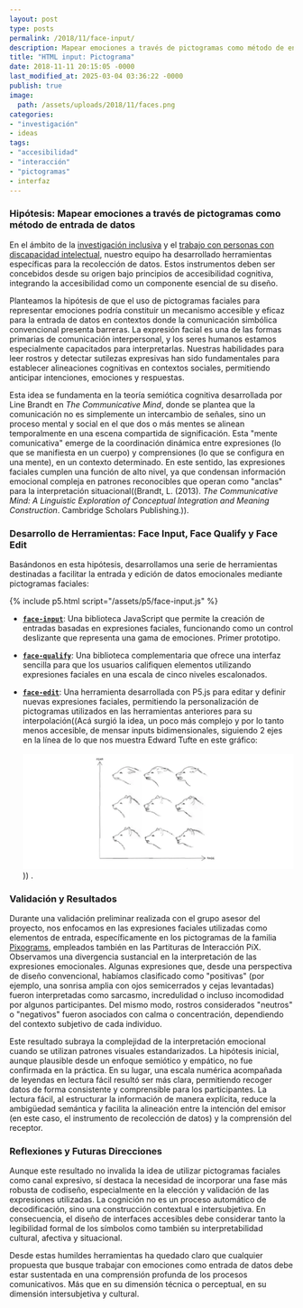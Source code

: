 ```yaml
---
layout: post
type: posts
permalink: /2018/11/face-input/
description: Mapear emociones a través de pictogramas como método de entrada de datos en el contexto de la creación de interfaces digitales ¿Es más claro ingresar una emoción o un número?
title: "HTML input: Pictograma"
date: 2018-11-11 20:15:05 -0000
last_modified_at: 2025-03-04 03:36:22 -0000
publish: true
image:
  path: /assets/uploads/2018/11/faces.png
categories:
- "investigación"
- ideas
tags:
- "accesibilidad"
- "interacción"
- "pictogramas"
- interfaz
---
```

### Hipótesis: Mapear emociones a través de pictogramas como método de entrada de datos

En el ámbito de la [investigación inclusiva](http://accesibilidad-inclusion.cl) y el [trabajo con personas con discapacidad intelectual](https://dl.acm.org/doi/10.1145/3385010.3385023), nuestro equipo ha desarrollado herramientas específicas para la recolección de datos. Estos instrumentos deben ser concebidos desde su origen bajo principios de accesibilidad cognitiva, integrando la accesibilidad como un componente esencial de su diseño.

Planteamos la hipótesis de que el uso de pictogramas faciales para representar emociones podría constituir un mecanismo accesible y eficaz para la entrada de datos en contextos donde la comunicación simbólica convencional presenta barreras. La expresión facial es una de las formas primarias de comunicación interpersonal, y los seres humanos estamos especialmente capacitados para interpretarlas. Nuestras habilidades para leer rostros y detectar sutilezas expresivas han sido fundamentales para establecer alineaciones cognitivas en contextos sociales, permitiendo anticipar intenciones, emociones y respuestas.

Esta idea se fundamenta en la teoría semiótica cognitiva desarrollada por Line Brandt en *The Communicative Mind*, donde se plantea que la comunicación no es simplemente un intercambio de señales, sino un proceso mental y social en el que dos o más mentes se alinean temporalmente en una escena compartida de significación. Esta "mente comunicativa" emerge de la coordinación dinámica entre expresiones (lo que se manifiesta en un cuerpo) y comprensiones (lo que se configura en una mente), en un contexto determinado. En este sentido, las expresiones faciales cumplen una función de alto nivel, ya que condensan información emocional compleja en patrones reconocibles que operan como "anclas" para la interpretación situacional((Brandt, L. (2013). *The Communicative Mind: A Linguistic Exploration of Conceptual Integration and Meaning Construction*. Cambridge Scholars Publishing.)). 

### Desarrollo de Herramientas: Face Input, Face Qualify y Face Edit

Basándonos en esta hipótesis, desarrollamos una serie de herramientas destinadas a facilitar la entrada y edición de datos emocionales mediante pictogramas faciales:

<div id="canvasContainer"></div><div id="qualification"><div id="val" style="font-family: Barlow; font-size: 4rem"></div></div>
{% include p5.html script="/assets/p5/face-input.js" %}

- **[```face-input```](https://github.com/hspencer/face-input)**: Una biblioteca JavaScript que permite la creación de entradas basadas en expresiones faciales, funcionando como un control deslizante que representa una gama de emociones. Primer prototipo.

- **[```face-qualify```](https://github.com/hspencer/face-qualify)**: Una biblioteca complementaria que ofrece una interfaz sencilla para que los usuarios califiquen elementos utilizando expresiones faciales en una escala de cinco niveles escalonados. 

- **[```face-edit```](https://github.com/hspencer/face-edit)**: Una herramienta desarrollada con P5.js para editar y definir nuevas expresiones faciales, permitiendo la personalización de pictogramas utilizados en las herramientas anteriores para su interpolación((Acá surgió la idea, un poco más complejo y por lo tanto menos accesible, de mensar inputs bidimensionales, siguiendo 2 ejes en la línea de lo que nos muestra Edward Tufte en este gráfico: <br><br>![](/assets/uploads/2018/11/tufte-wolf.png))) .

### Validación y Resultados

Durante una validación preliminar realizada con el grupo asesor del proyecto, nos enfocamos en las expresiones faciales utilizadas como elementos de entrada, específicamente en los pictogramas de la familia [Pixograms](https://eadpucv.github.io/pixograms/), empleados también en las Partituras de Interacción PiX. Observamos una divergencia sustancial en la interpretación de las expresiones emocionales. Algunas expresiones que, desde una perspectiva de diseño convencional, habíamos clasificado como "positivas" (por ejemplo, una sonrisa amplia con ojos semicerrados y cejas levantadas) fueron interpretadas como sarcasmo, incredulidad o incluso incomodidad por algunos participantes. Del mismo modo, rostros considerados "neutros" o "negativos" fueron asociados con calma o concentración, dependiendo del contexto subjetivo de cada individuo.

Este resultado subraya la complejidad de la interpretación emocional cuando se utilizan patrones visuales estandarizados. La hipótesis inicial, aunque plausible desde un enfoque semiótico y empático, no fue confirmada en la práctica. En su lugar, una escala numérica acompañada de leyendas en lectura fácil resultó ser más clara, permitiendo recoger datos de forma consistente y comprensible para los participantes. La lectura fácil, al estructurar la información de manera explícita, reduce la ambigüedad semántica y facilita la alineación entre la intención del emisor (en este caso, el instrumento de recolección de datos) y la comprensión del receptor.

### Reflexiones y Futuras Direcciones

Aunque este resultado no invalida la idea de utilizar pictogramas faciales como canal expresivo, sí destaca la necesidad de incorporar una fase más robusta de codiseño, especialmente en la elección y validación de las expresiones utilizadas. La cognición no es un proceso automático de decodificación, sino una construcción contextual e intersubjetiva. En consecuencia, el diseño de interfaces accesibles debe considerar tanto la legibilidad formal de los símbolos como también su interpretabilidad cultural, afectiva y situacional.

Desde estas humildes herramientas ha quedado claro que cualquier propuesta que busque trabajar con emociones como entrada de datos debe estar sustentada en una comprensión profunda de los procesos comunicativos. Más que en su dimensión técnica o perceptual, en su dimensión intersubjetiva y cultural.
